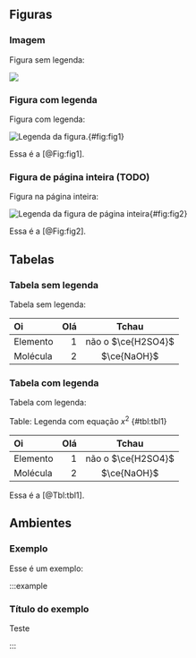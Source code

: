 ## Figuras

### Imagem

Figura sem legenda:

![](figura.svg)

### Figura com legenda

Figura com legenda:

![Legenda da figura.](figura.svg){#fig:fig1}

Essa é a [@Fig:fig1].

### Figura de página inteira (TODO)

Figura na página inteira:

![Legenda da figura de página inteira](figura.svg){#fig:fig2}

Essa é a [@Fig:fig2].

## Tabelas

### Tabela sem legenda

Tabela sem legenda:

| Oi       |  Olá |       Tchau        |
| :------- | ---: | :----------------: |
| Elemento |    1 | não o $\ce{H2SO4}$ |
| Molécula |    2 |    $\ce{NaOH}$     |

### Tabela com legenda

Tabela com legenda:

Table: Legenda com equação $x^2$ {#tbl:tbl1}

| Oi       |  Olá |       Tchau        |
| :------- | ---: | :----------------: |
| Elemento |    1 | não o $\ce{H2SO4}$ |
| Molécula |    2 |    $\ce{NaOH}$     |

Essa é a [@Tbl:tbl1].

## Ambientes

### Exemplo

Esse é um exemplo:

:::example

### Título do exemplo

Teste

:::
